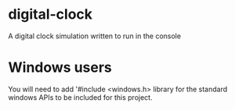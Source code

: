 # digital-clock
A digital clock simulation written to run in the console


# Windows users
You will need to add '#include <windows.h> library for the standard windows APIs to be included for this project.
